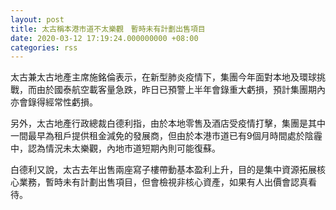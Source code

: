 ```yaml
---
layout: post
title: 太古稱本港市道不太樂觀　暫時未有計劃出售項目
date: 2020-03-12 17:19:24.000000000 +08:00
categories: rss
---
```


太古兼太古地產主席施銘倫表示，在新型肺炎疫情下，集團今年面對本地及環球挑戰，而由於國泰航空載客量急跌，昨日已預警上半年會錄重大虧損，預計集團期內亦會錄得經常性虧損。

另外，太古地產行政總裁白德利指，由於本地零售及酒店受疫情打擊，集團是其中一間最早為租戶提供租金減免的發展商，但由於本港市道已有9個月時間處於陰霾中，認為情況未太樂觀，內地市道短期內則可能復蘇。

白德利又說，太古去年出售兩座寫子樓帶動基本盈利上升，目的是集中資源拓展核心業務，暫時未有計劃出售項目，但會檢視非核心資產，如果有人出價會認真看待。
